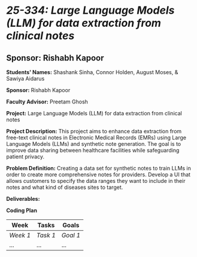 # *25-334: Large Language Models (LLM) for data extraction from clinical notes*
## **Sponsor:** Rishabh Kapoor

**Students' Names:**
Shashank Sinha, Connor Holden, August Moses, & Sawiya Aidarus

**Sponsor:** Rishabh Kapoor

**Faculty Advisor:** Preetam Ghosh

**Project:** Large Language Models (LLM) for data extraction from clinical notes 

**Project Description:** This project aims to enhance data extraction from free-text clinical notes in Electronic Medical Records (EMRs) using Large Language Models (LLMs) and synthetic note generation. The goal is to improve data sharing between healthcare facilities while safeguarding patient privacy.

**Problem Definition:** Creating a data set for synthetic notes to train LLMs in order to create more comprehensive notes for providers. Develop a UI that allows customers to specify the data ranges they want to include in their notes and what kind of diseases sites to target.

**Deliverables:** 

**Coding Plan**

| Week | Tasks | Goals |
|------|-------|-------|
| _Week 1_ | _Task 1_ | _Goal 1_ |
| ... | ... | ... |
